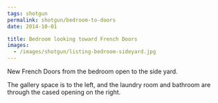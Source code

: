 ```yaml
---
tags: shotgun
permalink: shotgun/bedroom-to-doors
date: 2014-10-01

title: Bedroom looking toward French Doors
images:
  - /images/shotgun/listing-bedroom-sideyard.jpg
---
```

New French Doors from the bedroom open to the side yard.

The gallery space is to the left, and the laundry room and bathroom are through the cased opening on the right.